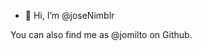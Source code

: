 - 👋 Hi, I’m @joseNimblr

You can also find me as @jomilto on Github.

<!---
joseNimblr/joseNimblr is a ✨ special ✨ repository because its `README.md` (this file) appears on your GitHub profile.
You can click the Preview link to take a look at your changes.
--->
